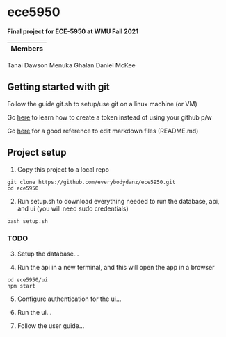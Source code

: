 # ece5950

__Final project for ECE-5950 at WMU Fall 2021__

Members |
-- |
Tanai Dawson
Menuka Ghalan
Daniel McKee

## Getting started with git

Follow the guide git.sh to setup/use git on a linux machine (or VM)

Go [here](https://eddrichjanzzen.github.io/blog/2021/08/29/support-for-password-authentication-removed.html "Create Token") to learn how to create a token instead of using your github p/w

Go [here](https://github.com/tchapi/markdown-cheatsheet "markdown-cheatsheet") for a good reference to edit markdown files (README.md)

## Project setup

1. Copy this project to a local repo

~~~
git clone https://github.com/everybodydanz/ece5950.git
cd ece5950
~~~

2. Run setup.sh to download everything needed to run the database, api, and ui (you will need sudo credentials)

~~~
bash setup.sh
~~~

### TODO

3. Setup the database...

4. Run the api in a new terminal, and this will open the app in a browser

~~~
cd ece5950/ui
npm start
~~~

5. Configure authentication for the ui...

6. Run the ui...

7. Follow the user guide...
